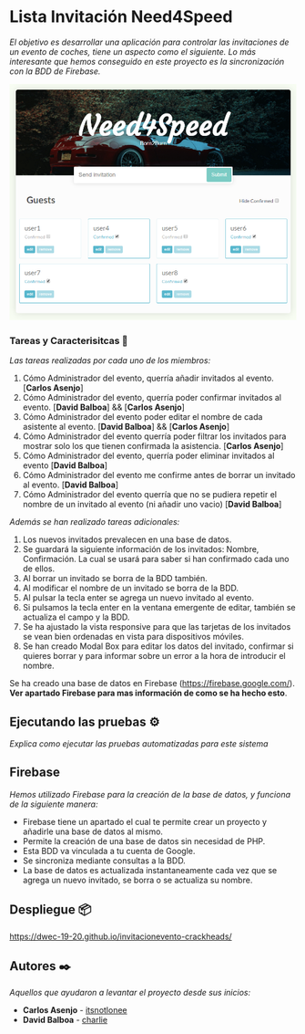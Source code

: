 # Lista Invitación Need4Speed

_El objetivo es desarrollar una aplicación para controlar las invitaciones de un evento de coches, tiene un aspecto como el siguiente.
Lo más interesante que hemos conseguido en este proyecto es la sincronización con la BDD de Firebase._

![Need4Speed](images/capture.png)

### Tareas y Caracterisitcas 🔧

_Las tareas realizadas por cada uno de los miembros:_

 1. Cómo Administrador del evento, querría añadir invitados al evento. [**Carlos Asenjo**]
 2. Cómo Administrador del evento, querría poder confirmar invitados al evento. [**David Balboa**] && [**Carlos Asenjo**]
 3. Cómo Administrador del evento poder editar el nombre de cada asistente al evento. [**David Balboa**] && [**Carlos Asenjo**]
 4. Cómo Administrador del evento querría poder filtrar los invitados para mostrar solo los que tienen confirmada la asistencia. [**Carlos Asenjo**]
 5. Cómo Administrador del evento, querría poder eliminar invitados al evento [**David Balboa**]
 6. Cómo Administrador del evento me confirme antes de borrar un invitado al evento. [**David Balboa**]
 7. Cómo Administrador del evento querría que no se pudiera repetir el nombre de un invitado al evento (ni añadir uno vacio) [**David Balboa**]
 
 _Además se han realizado tareas adicionales:_
 
 1. Los nuevos invitados prevalecen en una base de datos.
 2. Se guardará la siguiente información de los invitados: Nombre, Confirmación. La cual se usará para saber si han confirmado cada uno de ellos.
 3. Al borrar un invitado se borra de la BDD también.
 4. Al modificar el nombre de un invitado se borra de la BDD.
 5. Al pulsar la tecla enter se agrega un nuevo invitado al evento.
 6. Si pulsamos la tecla enter en la ventana emergente de editar, también se actualiza el campo y la BDD.
 7. Se ha ajustado la vista responsive para que las tarjetas de los invitados se vean bien ordenadas en vista para dispositivos móviles.
 8. Se han creado Modal Box para editar los datos del invitado, confirmar si quieres borrar y para informar sobre un error a la hora de introducir el nombre.
 
 Se ha creado una base de datos en Firebase (https://firebase.google.com/). **Ver apartado Firebase para mas información de como se ha hecho esto**.

## Ejecutando las pruebas ⚙️

_Explica como ejecutar las pruebas automatizadas para este sistema_

## Firebase

_Hemos utilizado Firebase para la creación de la base de datos, y funciona de la siguiente manera:_

  - Firebase tiene un apartado el cual te permite crear un proyecto y añadirle una base de datos al mismo.
  - Permite la creación de una base de datos sin necesidad de PHP.
  - Esta BDD va vinculada a tu cuenta de Google.
  - Se sincroniza mediante consultas a la BDD.
  - La base de datos es actualizada instantaneamente cada vez que se agrega un nuevo invitado, se borra o se actualiza su nombre.

## Despliegue 📦

https://dwec-19-20.github.io/invitacionevento-crackheads/

## Autores ✒️

_Aquellos que ayudaron a levantar el proyecto desde sus inicios:_

* **Carlos Asenjo** - [itsnotlonee](https://github.com/itsnotLonee)
* **David Balboa** - [charlie](https://github.com/CarlosAsenjo)
